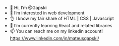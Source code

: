 - 👋 Hi, I’m @Gapskii
- 👀 I’m interested in web development
- 👌 I know my fair share of HTML | CSS | Javascript
- 🌱 I’m currently learning React and related libraries
- 📫 You can reach me on my linkedin account! https://www.linkedin.com/in/mateusgapski/

<!---
Gapskii/Gapskii is a ✨ special ✨ repository because its `README.md` (this file) appears on your GitHub profile.
You can click the Preview link to take a look at your changes.
--->
